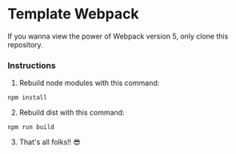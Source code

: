 # Template Webpack 

  If you wanna view the power of Webpack version 5, only clone this repository.

### Instructions 

1. Rebuild node modules with this command:
```
npm install
```
2. Rebuild dist with this command:
```
npm run build
```

3. That's all folks!! 😎


